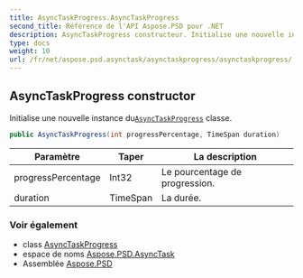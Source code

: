 ```yaml
---
title: AsyncTaskProgress.AsyncTaskProgress
second_title: Référence de l'API Aspose.PSD pour .NET
description: AsyncTaskProgress constructeur. Initialise une nouvelle instance duAsyncTaskProgress classe.
type: docs
weight: 10
url: /fr/net/aspose.psd.asynctask/asynctaskprogress/asynctaskprogress/
---
```

## AsyncTaskProgress constructor

Initialise une nouvelle instance du[`AsyncTaskProgress`](../) classe.

```csharp
public AsyncTaskProgress(int progressPercentage, TimeSpan duration)
```

| Paramètre | Taper | La description |
| --- | --- | --- |
| progressPercentage | Int32 | Le pourcentage de progression. |
| duration | TimeSpan | La durée. |

### Voir également

* class [AsyncTaskProgress](../)
* espace de noms [Aspose.PSD.AsyncTask](../../asynctaskprogress/)
* Assemblée [Aspose.PSD](../../../)


